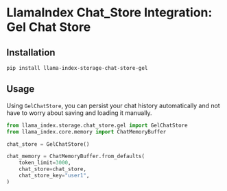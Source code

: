 # LlamaIndex Chat_Store Integration: Gel Chat Store

## Installation

`pip install llama-index-storage-chat-store-gel`

## Usage

Using `GelChatStore`, you can persist your chat history automatically and not have to worry about saving and loading it manually.

```python
from llama_index.storage.chat_store.gel import GelChatStore 
from llama_index.core.memory import ChatMemoryBuffer

chat_store = GelChatStore()

chat_memory = ChatMemoryBuffer.from_defaults(
    token_limit=3000,
    chat_store=chat_store,
    chat_store_key="user1",
)
```
